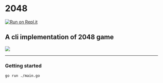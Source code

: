 # 2048

[![Run on Repl.it](https://repl.it/badge/github/chhabraamit/2048)](https://repl.it/github/chhabraamit/2048)


## A cli implementation of 2048 game

![](2048.gif)

------

### Getting started 
`go run ./main.go`



